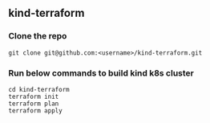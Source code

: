 ## kind-terraform

### Clone the repo

`git clone git@github.com:<username>/kind-terraform.git`

### Run below commands to build kind k8s cluster

```
cd kind-terraform
terraform init
terraform plan
terraform apply
```
